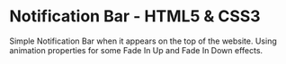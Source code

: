 Notification Bar - HTML5 & CSS3
==========================
Simple Notification Bar when it appears on the top of the website. Using animation properties for some Fade In Up and Fade In Down effects.
